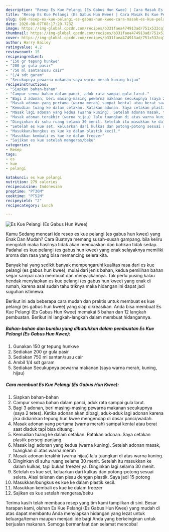 ```yaml
---
description: "Resep Es Kue Pelangi (Es Gabus Hun Kwee) | Cara Masak Es Kue Pelangi (Es Gabus Hun Kwee) Yang Enak Dan Mudah"
title: "Resep Es Kue Pelangi (Es Gabus Hun Kwee) | Cara Masak Es Kue Pelangi (Es Gabus Hun Kwee) Yang Enak Dan Mudah"
slug: 698-resep-es-kue-pelangi-es-gabus-hun-kwee-cara-masak-es-kue-pelangi-es-gabus-hun-kwee-yang-enak-dan-mudah
date: 2020-08-07T08:17:20.723Z
image: https://img-global.cpcdn.com/recipes/b331faea474913ad/751x532cq70/es-kue-pelangi-es-gabus-hun-kwee-foto-resep-utama.jpg
thumbnail: https://img-global.cpcdn.com/recipes/b331faea474913ad/751x532cq70/es-kue-pelangi-es-gabus-hun-kwee-foto-resep-utama.jpg
cover: https://img-global.cpcdn.com/recipes/b331faea474913ad/751x532cq70/es-kue-pelangi-es-gabus-hun-kwee-foto-resep-utama.jpg
author: Harry Bailey
ratingvalue: 4.2
reviewcount: 15
recipeingredient:
- "150 gr tepung hunkwe"
- "200 gr gula pasir"
- "750 ml santansusu cair"
- "1/4 sdt garam"
- "Secukupnya pewarna makanan saya warna merah kuning hijau"
recipeinstructions:
- "Siapkan bahan-bahan"
- "Campur semua bahan dalam panci, aduk rata sampai gula larut."
- "Bagi 3 adonan, beri masing-masing pewarna makanan secukupnya (saya 2 tetes). Ketika adonan akan dibagi, aduk-aduk lagi adonan karena jika didiamkan tepung hun kwee mengendap di dasar panci/wadah."
- "Masak adonan yang pertama (warna merah) sampai kental atau berat saat diaduk tapi bisa dituang."
- "Kemudian tuang ke dalam cetakan. Ratakan adonan. Saya cetakan plastik persegi panjang."
- "Masak lagi adonan yang kedua (warna kuning). Setelah adonan masak, tuangkan di atas warna merah"
- "Masak adonan terakhir (warna hijau) lalu tuangkan di atas warna kuning."
- "Dinginkan di suhu ruang selama 30 menit. Setelah itu masukkan ke dalam kulkas, tapi bukan freezer ya. Dinginkan lagi selama 30 menit."
- "Setelah es kue set, keluarkan dari kulkas dan potong-potong sesuai selera. Alasi talenan dan pisau dengan plastik. Saya jadi 15 potong"
- "Masukkan/bungkus es kue ke dalam plastik kecil."
- "Masukkan kembali es kue ke dalam freezer"
- "Sajikan es kue setelah mengeras/beku"
categories:
- Resep
tags:
- es
- kue
- pelangi

katakunci: es kue pelangi 
nutrition: 279 calories
recipecuisine: Indonesian
preptime: "PT36M"
cooktime: "PT52M"
recipeyield: "2"
recipecategory: Lunch

---
```



![Es Kue Pelangi (Es Gabus Hun Kwee)](https://img-global.cpcdn.com/recipes/b331faea474913ad/751x532cq70/es-kue-pelangi-es-gabus-hun-kwee-foto-resep-utama.jpg)

Kamu Sedang mencari ide resep es kue pelangi (es gabus hun kwee) yang Enak Dan Mudah? Cara Buatnya memang susah-susah gampang. bila keliru mengolah maka hasilnya tidak akan memuaskan dan bahkan tidak sedap. Padahal es kue pelangi (es gabus hun kwee) yang enak selayaknya memiliki aroma dan rasa yang bisa memancing selera kita.



Banyak hal yang sedikit banyak mempengaruhi kualitas rasa dari es kue pelangi (es gabus hun kwee), mulai dari jenis bahan, kedua pemilihan bahan segar sampai cara membuat dan menyajikannya. Tak perlu pusing kalau hendak menyiapkan es kue pelangi (es gabus hun kwee) yang enak di rumah, karena asal sudah tahu triknya maka hidangan ini dapat jadi suguhan istimewa.


Berikut ini ada beberapa cara mudah dan praktis untuk membuat es kue pelangi (es gabus hun kwee) yang siap dikreasikan. Anda bisa membuat Es Kue Pelangi (Es Gabus Hun Kwee) memakai 5 bahan dan 12 langkah pembuatan. Berikut ini langkah-langkah dalam membuat hidangannya.

<!--inarticleads1-->

##### Bahan-bahan dan bumbu yang dibutuhkan dalam pembuatan Es Kue Pelangi (Es Gabus Hun Kwee):

1. Gunakan 150 gr tepung hunkwe
1. Sediakan 200 gr gula pasir
1. Sediakan 750 ml santan/susu cair
1. Ambil 1/4 sdt garam
1. Sediakan Secukupnya pewarna makanan (saya warna merah, kuning, hijau)




<!--inarticleads2-->

##### Cara membuat Es Kue Pelangi (Es Gabus Hun Kwee):

1. Siapkan bahan-bahan
1. Campur semua bahan dalam panci, aduk rata sampai gula larut.
1. Bagi 3 adonan, beri masing-masing pewarna makanan secukupnya (saya 2 tetes). Ketika adonan akan dibagi, aduk-aduk lagi adonan karena jika didiamkan tepung hun kwee mengendap di dasar panci/wadah.
1. Masak adonan yang pertama (warna merah) sampai kental atau berat saat diaduk tapi bisa dituang.
1. Kemudian tuang ke dalam cetakan. Ratakan adonan. Saya cetakan plastik persegi panjang.
1. Masak lagi adonan yang kedua (warna kuning). Setelah adonan masak, tuangkan di atas warna merah
1. Masak adonan terakhir (warna hijau) lalu tuangkan di atas warna kuning.
1. Dinginkan di suhu ruang selama 30 menit. Setelah itu masukkan ke dalam kulkas, tapi bukan freezer ya. Dinginkan lagi selama 30 menit.
1. Setelah es kue set, keluarkan dari kulkas dan potong-potong sesuai selera. Alasi talenan dan pisau dengan plastik. Saya jadi 15 potong
1. Masukkan/bungkus es kue ke dalam plastik kecil.
1. Masukkan kembali es kue ke dalam freezer
1. Sajikan es kue setelah mengeras/beku




Terima kasih telah membaca resep yang tim kami tampilkan di sini. Besar harapan kami, olahan Es Kue Pelangi (Es Gabus Hun Kwee) yang mudah di atas dapat membantu Anda menyiapkan hidangan yang lezat untuk keluarga/teman maupun menjadi ide bagi Anda yang berkeinginan untuk berjualan makanan. Semoga bermanfaat dan selamat mencoba!
